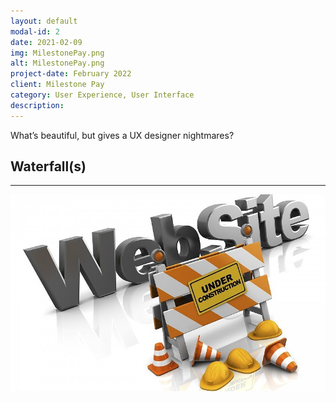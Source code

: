 ```yaml
---
layout: default
modal-id: 2
date: 2021-02-09
img: MilestonePay.png
alt: MilestonePay.png
project-date: February 2022
client: Milestone Pay
category: User Experience, User Interface
description:
---
```


What’s beautiful, but gives a UX designer nightmares?

## Waterfall(s)

---

![work in progress](./img/shared/wip.png)
